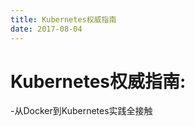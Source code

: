 ```yaml
---
title: Kubernetes权威指南
date: 2017-08-04
---
```

# Kubernetes权威指南:
-从Docker到Kubernetes实践全接触


